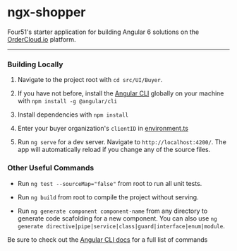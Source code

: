 # ngx-shopper
Four51's starter application for building Angular 6 solutions on the [OrderCloud.io](https://developer.ordercloud.io/documentation) platform.

---

### Building Locally 

1. Navigate to the project root with `cd src/UI/Buyer`.

2. If you have not before, install the [Angular CLI](https://github.com/angular/angular-cli/wiki) globally on your machine with `npm install -g @angular/cli` 

3. Install dependencies with `npm install`

4. Enter your buyer organization's `clientID` in [environment.ts](src/UI/Buyer/src/environments/environment.ts)

4. Run `ng serve` for a dev server. Navigate to `http://localhost:4200/`. The app will automatically reload if you change any of the source files.

### Other Useful Commands  

*  Run `ng test --sourceMap="false"` from root to run all unit tests.

* Run `ng build` from root to compile the project without serving.

* Run `ng generate component component-name` from any directory to generate code scafolding for a new component. You can also use `ng generate directive|pipe|service|class|guard|interface|enum|module`.

Be sure to check out the [Angular CLI docs](https://github.com/angular/angular-cli) for a full list of commands

